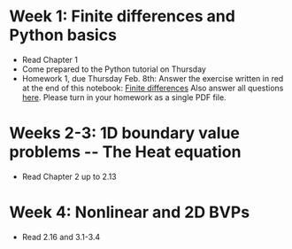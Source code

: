 # Week 1: Finite differences and Python basics
- Read Chapter 1
- Come prepared to the Python tutorial on Thursday
- Homework 1, due Thursday Feb. 8th: Answer the exercise written in red at the end of this notebook: [Finite differences](https://github.com/ketch/AMCS-252-2024/blob/main/homework/1_Finite_differences.ipynb)
  Also answer all questions [here](https://github.com/ketch/AMCS-252-2024/blob/main/homework/HW_1_BVPs.ipynb).  Please turn in your homework as a single PDF file.

# Weeks 2-3: 1D boundary value problems -- The Heat equation
- Read Chapter 2 up to 2.13

# Week 4: Nonlinear and 2D BVPs
- Read 2.16 and 3.1-3.4
